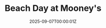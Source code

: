 ---
display_title: "Beach Day at Mooney's"
title: "Beach Day at Mooney's"
date: 2025-09-07T00:00:01Z
draft: false
layout: event
poster: "/images/event_posters/2025-2026/woa-beach-day.png"
poster_cover: "contain"
poster_position: "center"
short_description: "Enjoy some time in the sun at Mooney's Bay beach with new friends!"
start_time: "12:30 PM EST"
location: "Mooney's Bay"
location_link: "https://maps.app.goo.gl/3J3vHMRXD6p71PoQ8"
background: "images/orientation2018-min.jpeg"
publishdate: 2025-08-25
tags:
- weekofawesome2025
---